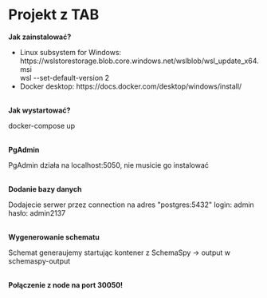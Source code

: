 # Projekt z TAB
<b>Jak zainstalować?</b><br>
  <ul>
      <li>Linux subsystem for Windows: https://wslstorestorage.blob.core.windows.net/wslblob/wsl_update_x64.msi<br>wsl --set-default-version 2</li>
      <li>Docker desktop: https://docs.docker.com/desktop/windows/install/</li>
  </ul><br>
<b>Jak wystartować?</b>
<p>docker-compose up</p><br>
<b>PgAdmin</b>
<p>PgAdmin działa na localhost:5050, nie musicie go instalować</p><br>
<b>Dodanie bazy danych</b>
<p>Dodajecie serwer przez connection na adres "postgres:5432" login: admin hasło: admin2137</p><br>
<b>Wygenerowanie schematu</b>
<p>Schemat generaujemy startując kontener z SchemaSpy -> output w schemaspy-output</p><br>
<b>Połączenie z node na port 30050!</b>
